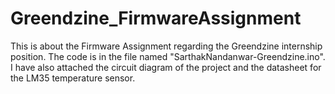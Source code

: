 # Greendzine_FirmwareAssignment

This is about the Firmware Assignment regarding the Greendzine internship position. The code is in the file named "SarthakNandanwar-Greendzine.ino". 
I have also attached the circuit diagram of the project and the datasheet for the LM35 temperature sensor.
